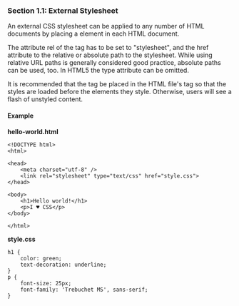 ### Section 1.1: External Stylesheet   
An external CSS stylesheet can be applied to any number of HTML documents by placing a <link> element in each HTML document.  

The attribute rel of the <link> tag has to be set to "stylesheet", and the href attribute to the relative or absolute path to the stylesheet. While using relative URL paths is generally considered good practice, absolute paths can be used, too. In HTML5 the type attribute can be omitted.  

It is recommended that the <link> tag be placed in the HTML file's <head> tag so that the styles are loaded before the elements they style. Otherwise, users will see a flash of unstyled content.

#### Example   
**hello-world.html**
```
<!DOCTYPE html>
<html>

<head>
    <meta charset="utf-8" />
    <link rel="stylesheet" type="text/css" href="style.css">
</head>

<body>
    <h1>Hello world!</h1>
    <p>I ♥ CSS</p>
</body>

</html>
```
**style.css**
```
h1 {
    color: green;
    text-decoration: underline; 
}
p {
    font-size: 25px;
    font-family: 'Trebuchet MS', sans-serif;
}
```